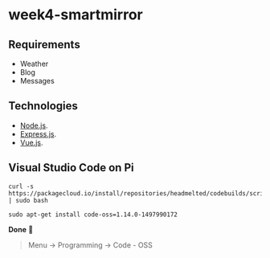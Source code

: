 # week4-smartmirror

## Requirements
-   Weather
-   Blog
-   Messages

## Technologies
-   [Node.js](https://nodejs.org/en/). 
-   [Express.js](https://expressjs.com). 
-   [Vue.js](https://vuejs.org). 

## Visual Studio Code on Pi

```
curl -s https://packagecloud.io/install/repositories/headmelted/codebuilds/script.deb.sh | sudo bash
```

```
sudo apt-get install code-oss=1.14.0-1497990172
```

**Done** :punch:

> Menu -> Programming -> Code - OSS